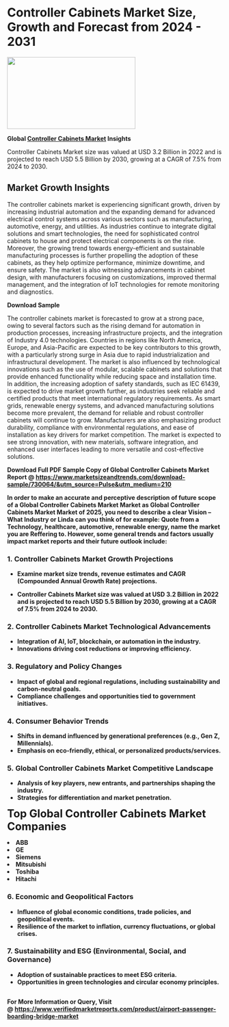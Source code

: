 <H1>Controller Cabinets Market Size, Growth and Forecast from 2024 - 2031</H1><img class="aligncenter size-medium wp-image-584254" src="https://thirdeyenews.in/wp-content/uploads/2024/09/Global-Market-Research-300x168.jpeg" alt="" width="300" height="168" /><p><strong>Global&nbsp;<a href="https://www.marketsizeandtrends.com/download-sample/730064/&amp;utm_source=Pulse&amp;utm_medium=210">Controller Cabinets Market</a> Insights</strong></p><p>Controller Cabinets Market size was valued at USD 3.2 Billion in 2022 and is projected to reach USD 5.5 Billion by 2030, growing at a CAGR of 7.5% from 2024 to 2030.</p><p><h2>Market Growth Insights</h2> <p>The controller cabinets market is experiencing significant growth, driven by increasing industrial automation and the expanding demand for advanced electrical control systems across various sectors such as manufacturing, automotive, energy, and utilities. As industries continue to integrate digital solutions and smart technologies, the need for sophisticated control cabinets to house and protect electrical components is on the rise. Moreover, the growing trend towards energy-efficient and sustainable manufacturing processes is further propelling the adoption of these cabinets, as they help optimize performance, minimize downtime, and ensure safety. The market is also witnessing advancements in cabinet design, with manufacturers focusing on customizations, improved thermal management, and the integration of IoT technologies for remote monitoring and diagnostics.</p> <p><strong>Download Sample</strong></p> <p>The controller cabinets market is forecasted to grow at a strong pace, owing to several factors such as the rising demand for automation in production processes, increasing infrastructure projects, and the integration of Industry 4.0 technologies. Countries in regions like North America, Europe, and Asia-Pacific are expected to be key contributors to this growth, with a particularly strong surge in Asia due to rapid industrialization and infrastructural development. The market is also influenced by technological innovations such as the use of modular, scalable cabinets and solutions that provide enhanced functionality while reducing space and installation time. In addition, the increasing adoption of safety standards, such as IEC 61439, is expected to drive market growth further, as industries seek reliable and certified products that meet international regulatory requirements. As smart grids, renewable energy systems, and advanced manufacturing solutions become more prevalent, the demand for reliable and robust controller cabinets will continue to grow. Manufacturers are also emphasizing product durability, compliance with environmental regulations, and ease of installation as key drivers for market competition. The market is expected to see strong innovation, with new materials, software integration, and enhanced user interfaces leading to more versatile and cost-effective solutions. <p><strong></p><p><span class=""><strong>Download Full PDF Sample Copy of Global Controller Cabinets Market Report</strong> @ <a href="https://www.marketsizeandtrends.com/download-sample/730064/&amp;utm_source=Pulse&amp;utm_medium=210" target="_blank">https://www.marketsizeandtrends.com/download-sample/730064/&amp;utm_source=Pulse&amp;utm_medium=210</a></span></p><p>In order to make an accurate and perceptive description of future scope of a Global&nbsp;Controller Cabinets Market Market as Global&nbsp;Controller Cabinets Market Market of 2025, you need to describe a clear Vision &ndash; What Industry or Linda can you think of for example: Quote from a Technology, healthcare, automotive, renewable energy, name the market you are Reffering to. However, some general trends and factors usually impact market reports and their future outlook include:</p><h3>1.&nbsp;<strong>Controller Cabinets Market Growth Projections</strong></h3><ul><li>Examine market size trends, revenue estimates and CAGR (Compounded Annual Growth Rate) projections.</li><li><p>Controller Cabinets Market size was valued at USD 3.2 Billion in 2022 and is projected to reach USD 5.5 Billion by 2030, growing at a CAGR of 7.5% from 2024 to 2030.</p></li></ul><h3>2.&nbsp;<strong>Controller Cabinets Market Technological Advancements</strong></h3><ul><li>Integration of AI, IoT, blockchain, or automation in the industry.</li><li>Innovations driving cost reductions or improving efficiency.</li></ul><h3>3.&nbsp;<strong>Regulatory and Policy Changes</strong></h3><ul><li>Impact of global and regional regulations, including sustainability and carbon-neutral goals.</li><li>Compliance challenges and opportunities tied to government initiatives.</li></ul><h3>4.&nbsp;<strong>Consumer Behavior Trends</strong></h3><ul><li>Shifts in demand influenced by generational preferences (e.g., Gen Z, Millennials).</li><li>Emphasis on eco-friendly, ethical, or personalized products/services.</li></ul><h3>5.&nbsp;<strong>Global Controller Cabinets Market Competitive Landscape</strong></h3><ul><li>Analysis of key players, new entrants, and partnerships shaping the industry.</li><li>Strategies for differentiation and market penetration.</li></ul><p data-pm-slice="1 1 []"><span style="color: inherit; font-family: inherit; font-size: 25px;">Top Global Controller Cabinets Market Companies</span></p><div class="" data-test-id=""><p><li>ABB</li><li> GE</li><li> Siemens</li><li> Mitsubishi</li><li> Toshiba</li><li> Hitachi</li></p></div><h3>6.&nbsp;<strong>Economic and Geopolitical Factors</strong></h3><ul><li>Influence of global economic conditions, trade policies, and geopolitical events.</li><li>Resilience of the market to inflation, currency fluctuations, or global crises.</li></ul><h3>7.&nbsp;<strong>Sustainability and ESG (Environmental, Social, and Governance)</strong></h3><ul><li>Adoption of sustainable practices to meet ESG criteria.</li><li>Opportunities in green technologies and circular economy principles.</li></ul><h2><strong style="font-size: 14px;">For More Information or Query, Visit @&nbsp;</strong><a style="background-color: #ffffff; font-size: 14px;" href="https://www.marketsizeandtrends.com/report/controller-cabinets-market/" target="_blank">https://www.verifiedmarketreports.com/product/airport-passenger-boarding-bridge-market</a></h2>
